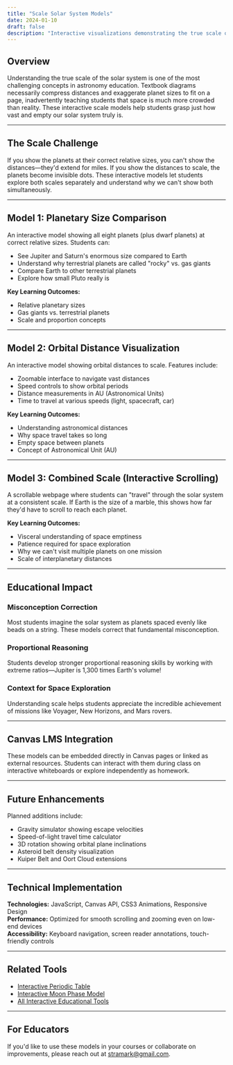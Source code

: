 ```yaml
---
title: "Scale Solar System Models"
date: 2024-01-10
draft: false
description: "Interactive visualizations demonstrating the true scale of our solar system's distances and planetary sizes."
---
```


## Overview

Understanding the true scale of the solar system is one of the most challenging concepts in astronomy education. Textbook diagrams necessarily compress distances and exaggerate planet sizes to fit on a page, inadvertently teaching students that space is much more crowded than reality. These interactive scale models help students grasp just how vast and empty our solar system truly is.

---

## The Scale Challenge

If you show the planets at their correct relative sizes, you can't show the distances—they'd extend for miles. If you show the distances to scale, the planets become invisible dots. These interactive models let students explore both scales separately and understand why we can't show both simultaneously.

---

## Model 1: Planetary Size Comparison

An interactive model showing all eight planets (plus dwarf planets) at correct relative sizes. Students can:
- See Jupiter and Saturn's enormous size compared to Earth
- Understand why terrestrial planets are called "rocky" vs. gas giants
- Compare Earth to other terrestrial planets
- Explore how small Pluto really is

**Key Learning Outcomes:**
- Relative planetary sizes
- Gas giants vs. terrestrial planets
- Scale and proportion concepts

---

## Model 2: Orbital Distance Visualization

An interactive model showing orbital distances to scale. Features include:
- Zoomable interface to navigate vast distances
- Speed controls to show orbital periods
- Distance measurements in AU (Astronomical Units)
- Time to travel at various speeds (light, spacecraft, car)

**Key Learning Outcomes:**
- Understanding astronomical distances
- Why space travel takes so long
- Empty space between planets
- Concept of Astronomical Unit (AU)

---

## Model 3: Combined Scale (Interactive Scrolling)

A scrollable webpage where students can "travel" through the solar system at a consistent scale. If Earth is the size of a marble, this shows how far they'd have to scroll to reach each planet.

**Key Learning Outcomes:**
- Visceral understanding of space emptiness
- Patience required for space exploration
- Why we can't visit multiple planets on one mission
- Scale of interplanetary distances

---

## Educational Impact

### Misconception Correction
Most students imagine the solar system as planets spaced evenly like beads on a string. These models correct that fundamental misconception.

### Proportional Reasoning
Students develop stronger proportional reasoning skills by working with extreme ratios—Jupiter is 1,300 times Earth's volume!

### Context for Space Exploration
Understanding scale helps students appreciate the incredible achievement of missions like Voyager, New Horizons, and Mars rovers.

---

## Canvas LMS Integration

These models can be embedded directly in Canvas pages or linked as external resources. Students can interact with them during class on interactive whiteboards or explore independently as homework.

---

## Future Enhancements

Planned additions include:
- Gravity simulator showing escape velocities
- Speed-of-light travel time calculator
- 3D rotation showing orbital plane inclinations
- Asteroid belt density visualization
- Kuiper Belt and Oort Cloud extensions

---

## Technical Implementation

**Technologies:** JavaScript, Canvas API, CSS3 Animations, Responsive Design  
**Performance:** Optimized for smooth scrolling and zooming even on low-end devices  
**Accessibility:** Keyboard navigation, screen reader annotations, touch-friendly controls

---

## Related Tools

- [Interactive Periodic Table](/portfolio-mj/projects/interactive-periodic-table/)
- [Interactive Moon Phase Model](/portfolio-mj/projects/moon-phase-model/)
- [All Interactive Educational Tools](/portfolio-mj/projects/interactive-educational-tools/)

---

## For Educators

If you'd like to use these models in your courses or collaborate on improvements, please reach out at [stramark@gmail.com](mailto:stramark@gmail.com).
